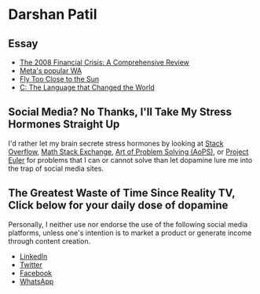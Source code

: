 

# Darshan Patil

## Essay

- [The 2008 Financial Crisis: A Comprehensive Review](2008fc.html)
- [Meta's popular WA](rmrfmetasocial.html)
- [Fly Too Close to the Sun](icarus.html)
- [C: The Language that Changed the World](compera.html)

## Social Media? No Thanks, I'll Take My Stress Hormones Straight Up

I'd rather let my brain secrete stress hormones by looking at [Stack Overflow](https://stackoverflow.com/), [Math Stack Exchange](https://math.stackexchange.com/), [Art of Problem Solving (AoPS)](https://artofproblemsolving.com/), or [Project Euler](https://projecteuler.net/) for problems that I can or cannot solve than let dopamine lure me into the trap of social media sites.

## The Greatest Waste of Time Since Reality TV, Click below for your daily dose of dopamine

Personally, I neither use nor endorse the use of the following social media platforms, unless one's intention is to market a product or generate income through content creation.

- [LinkedIn](https://www.linkedin.com/in/drshnp/)
- [Twitter](https://twitter.com/eulerDavinci)
- [Facebook](https://www.facebook.com/1darshanp)
- [WhatsApp](https://1darshanpatil.github.io/blog/rmrfmetame.html)
